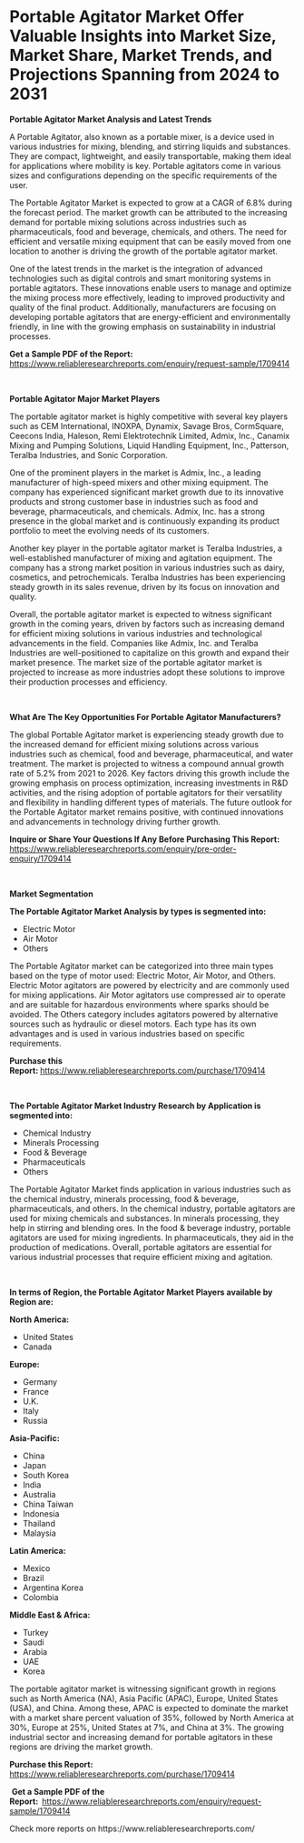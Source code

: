 <p><h1>Portable Agitator Market Offer Valuable Insights into Market Size, Market Share, Market Trends, and Projections Spanning from 2024 to 2031</h1></p><p><strong>Portable Agitator Market Analysis and Latest Trends</strong></p>
<p><p>A Portable Agitator, also known as a portable mixer, is a device used in various industries for mixing, blending, and stirring liquids and substances. They are compact, lightweight, and easily transportable, making them ideal for applications where mobility is key. Portable agitators come in various sizes and configurations depending on the specific requirements of the user.</p><p>The Portable Agitator Market is expected to grow at a CAGR of 6.8% during the forecast period. The market growth can be attributed to the increasing demand for portable mixing solutions across industries such as pharmaceuticals, food and beverage, chemicals, and others. The need for efficient and versatile mixing equipment that can be easily moved from one location to another is driving the growth of the portable agitator market.</p><p>One of the latest trends in the market is the integration of advanced technologies such as digital controls and smart monitoring systems in portable agitators. These innovations enable users to manage and optimize the mixing process more effectively, leading to improved productivity and quality of the final product. Additionally, manufacturers are focusing on developing portable agitators that are energy-efficient and environmentally friendly, in line with the growing emphasis on sustainability in industrial processes.</p></p>
<p><strong>Get a Sample PDF of the Report:&nbsp;</strong> <a href="https://www.reliableresearchreports.com/enquiry/request-sample/1709414">https://www.reliableresearchreports.com/enquiry/request-sample/1709414</a></p>
<p>&nbsp;</p>
<p><strong>Portable Agitator Major Market Players</strong></p>
<p><p>The portable agitator market is highly competitive with several key players such as CEM International, INOXPA, Dynamix, Savage Bros, CormSquare, Ceecons India, Haleson, Remi Elektrotechnik Limited, Admix, Inc., Canamix Mixing and Pumping Solutions, Liquid Handling Equipment, Inc., Patterson, Teralba Industries, and Sonic Corporation.</p><p>One of the prominent players in the market is Admix, Inc., a leading manufacturer of high-speed mixers and other mixing equipment. The company has experienced significant market growth due to its innovative products and strong customer base in industries such as food and beverage, pharmaceuticals, and chemicals. Admix, Inc. has a strong presence in the global market and is continuously expanding its product portfolio to meet the evolving needs of its customers.</p><p>Another key player in the portable agitator market is Teralba Industries, a well-established manufacturer of mixing and agitation equipment. The company has a strong market position in various industries such as dairy, cosmetics, and petrochemicals. Teralba Industries has been experiencing steady growth in its sales revenue, driven by its focus on innovation and quality.</p><p>Overall, the portable agitator market is expected to witness significant growth in the coming years, driven by factors such as increasing demand for efficient mixing solutions in various industries and technological advancements in the field. Companies like Admix, Inc. and Teralba Industries are well-positioned to capitalize on this growth and expand their market presence. The market size of the portable agitator market is projected to increase as more industries adopt these solutions to improve their production processes and efficiency.</p></p>
<p>&nbsp;</p>
<p><strong>What Are The Key Opportunities For Portable Agitator Manufacturers?</strong></p>
<p><p>The global Portable Agitator market is experiencing steady growth due to the increased demand for efficient mixing solutions across various industries such as chemical, food and beverage, pharmaceutical, and water treatment. The market is projected to witness a compound annual growth rate of 5.2% from 2021 to 2026. Key factors driving this growth include the growing emphasis on process optimization, increasing investments in R&D activities, and the rising adoption of portable agitators for their versatility and flexibility in handling different types of materials. The future outlook for the Portable Agitator market remains positive, with continued innovations and advancements in technology driving further growth.</p></p>
<p><strong>Inquire or Share Your Questions If Any Before Purchasing This Report:</strong> <a href="https://www.reliableresearchreports.com/enquiry/pre-order-enquiry/1709414">https://www.reliableresearchreports.com/enquiry/pre-order-enquiry/1709414</a></p>
<p>&nbsp;</p>
<p><strong>Market Segmentation</strong></p>
<p><strong>The Portable Agitator Market Analysis by types is segmented into:</strong></p>
<p><ul><li>Electric Motor</li><li>Air Motor</li><li>Others</li></ul></p>
<p><p>The Portable Agitator market can be categorized into three main types based on the type of motor used: Electric Motor, Air Motor, and Others. Electric Motor agitators are powered by electricity and are commonly used for mixing applications. Air Motor agitators use compressed air to operate and are suitable for hazardous environments where sparks should be avoided. The Others category includes agitators powered by alternative sources such as hydraulic or diesel motors. Each type has its own advantages and is used in various industries based on specific requirements.</p></p>
<p><strong>Purchase this Report:&nbsp;</strong><a href="https://www.reliableresearchreports.com/purchase/1709414">https://www.reliableresearchreports.com/purchase/1709414</a></p>
<p>&nbsp;</p>
<p><strong>The Portable Agitator Market Industry Research by Application is segmented into:</strong></p>
<p><ul><li>Chemical Industry</li><li>Minerals Processing</li><li>Food & Beverage</li><li>Pharmaceuticals</li><li>Others</li></ul></p>
<p><p>The Portable Agitator Market finds application in various industries such as the chemical industry, minerals processing, food & beverage, pharmaceuticals, and others. In the chemical industry, portable agitators are used for mixing chemicals and substances. In minerals processing, they help in stirring and blending ores. In the food & beverage industry, portable agitators are used for mixing ingredients. In pharmaceuticals, they aid in the production of medications. Overall, portable agitators are essential for various industrial processes that require efficient mixing and agitation.</p></p>
<p>&nbsp;</p>
<p><strong>In terms of Region, the Portable Agitator Market Players available by Region are:</strong></p>
<p>
    <p> <strong> North America: </strong>
        <ul>
            <li>United States</li>
            <li>Canada</li>
        </ul>
        </p> 
    <p> <strong> Europe: </strong>
        <ul>
            <li>Germany</li>
            <li>France</li>
            <li>U.K.</li>
            <li>Italy</li>
            <li>Russia</li>
        </ul>
        </p> 
    <p> <strong> Asia-Pacific: </strong>
        <ul>
            <li>China</li>
            <li>Japan</li>
            <li>South Korea</li>
            <li>India</li>
            <li>Australia</li>
            <li>China Taiwan</li>
            <li>Indonesia</li>
            <li>Thailand</li>
            <li>Malaysia</li>
        </ul>
        </p> 
    <p> <strong> Latin America: </strong>
        <ul>
            <li>Mexico</li>
            <li>Brazil</li>
            <li>Argentina Korea</li>
            <li>Colombia</li>
        </ul>
        </p> 
    <p> <strong> Middle East & Africa: </strong>
        <ul>
            <li>Turkey</li>
            <li>Saudi</li>
            <li>Arabia</li>
            <li>UAE</li>
            <li>Korea</li>
        </ul>
    </p>
    </p>
<p><p>The portable agitator market is witnessing significant growth in regions such as North America (NA), Asia Pacific (APAC), Europe, United States (USA), and China. Among these, APAC is expected to dominate the market with a market share percent valuation of 35%, followed by North America at 30%, Europe at 25%, United States at 7%, and China at 3%. The growing industrial sector and increasing demand for portable agitators in these regions are driving the market growth.</p></p>
<p><strong>Purchase this Report: </strong><a href="https://www.reliableresearchreports.com/purchase/1709414">https://www.reliableresearchreports.com/purchase/1709414</a></p>
<p>&nbsp;<strong>Get a Sample PDF of the Report:&nbsp;&nbsp;</strong><a href="https://www.reliableresearchreports.com/enquiry/request-sample/1709414">https://www.reliableresearchreports.com/enquiry/request-sample/1709414</a></p>
<p><strong></strong></p>
<p>Check more reports on https://www.reliableresearchreports.com/</p>